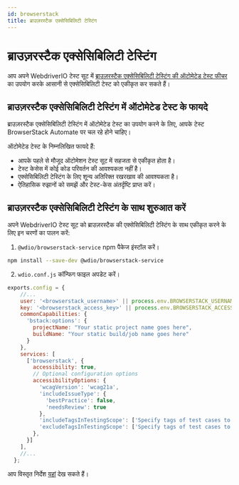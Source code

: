 ```yaml
---
id: browserstack
title: ब्राउज़रस्टैक एक्सेसिबिलिटी टेस्टिंग
---
```


# ब्राउज़रस्टैक एक्सेसिबिलिटी टेस्टिंग

आप अपने WebdriverIO टेस्ट सूट में [ब्राउज़रस्टैक एक्सेसिबिलिटी टेस्टिंग की ऑटोमेटेड टेस्ट फीचर](https://www.browserstack.com/docs/accessibility/automated-tests?utm_source=webdriverio&utm_medium=partnered&utm_campaign=documentation) का उपयोग करके आसानी से एक्सेसिबिलिटी टेस्ट को एकीकृत कर सकते हैं।

## ब्राउज़रस्टैक एक्सेसिबिलिटी टेस्टिंग में ऑटोमेटेड टेस्ट के फायदे

ब्राउज़रस्टैक एक्सेसिबिलिटी टेस्टिंग में ऑटोमेटेड टेस्ट का उपयोग करने के लिए, आपके टेस्ट BrowserStack Automate पर चल रहे होने चाहिए।

ऑटोमेटेड टेस्ट के निम्नलिखित फायदे हैं:

* आपके पहले से मौजूद ऑटोमेशन टेस्ट सूट में सहजता से एकीकृत होता है।
* टेस्ट केसेस में कोई कोड परिवर्तन की आवश्यकता नहीं है।
* एक्सेसिबिलिटी टेस्टिंग के लिए शून्य अतिरिक्त रखरखाव की आवश्यकता है।
* ऐतिहासिक रुझानों को समझें और टेस्ट-केस अंतर्दृष्टि प्राप्त करें।

## ब्राउज़रस्टैक एक्सेसिबिलिटी टेस्टिंग के साथ शुरुआत करें

अपने WebdriverIO टेस्ट सूट को ब्राउज़रस्टैक की एक्सेसिबिलिटी टेस्टिंग के साथ एकीकृत करने के लिए इन चरणों का पालन करें:

1. `@wdio/browserstack-service` npm पैकेज इंस्टॉल करें।

```bash npm2yarn
npm install --save-dev @wdio/browserstack-service
```

2. `wdio.conf.js` कॉन्फिग फाइल अपडेट करें।

```javascript
exports.config = {
    //...
    user: '<browserstack_username>' || process.env.BROWSERSTACK_USERNAME,
    key: '<browserstack_access_key>' || process.env.BROWSERSTACK_ACCESS_KEY,
    commonCapabilities: {
      'bstack:options': {
        projectName: "Your static project name goes here",
        buildName: "Your static build/job name goes here"
      }
    },
    services: [
      ['browserstack', {
        accessibility: true,
        // Optional configuration options
        accessibilityOptions: {
          'wcagVersion': 'wcag21a',
          'includeIssueType': {
            'bestPractice': false,
            'needsReview': true
          },
          'includeTagsInTestingScope': ['Specify tags of test cases to be included'],
          'excludeTagsInTestingScope': ['Specify tags of test cases to be excluded']
        },
      }]
    ],
    //...
  };
```

आप विस्तृत निर्देश [यहां](https://www.browserstack.com/docs/accessibility/automated-tests/get-started/webdriverio?utm_source=webdriverio&utm_medium=partnered&utm_campaign=documentation) देख सकते हैं।